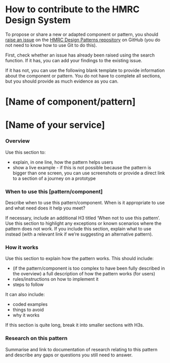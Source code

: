 # How to contribute to the HMRC Design System

To propose or share a new or adapted component or pattern, you should [raise an issue](https://help.github.com/articles/creating-an-issue/) on the [HMRC Design Patterns repository](https://github.com/hmrc/design-patterns/issues) on GitHub (you do not need to know how to use Git to do this).

First, check whether an issue has already been raised using the search function. If it has, you can add your findings to the existing issue.

If it has not, you can use the following blank template to provide information about the component or pattern. You do not have to complete all sections, but you should provide as much evidence as you can.

# [Name of component/pattern]

# [Name of your service]

### Overview
Use this section to:

- explain, in one line, how the pattern helps users
- show a live example - if this is not possible because the pattern is bigger than one screen, you can use screenshots or provide a direct link to a section of a journey on a prototype

### When to use this [pattern/component]
Describe when to use this pattern/component. When is it appropriate to use and what need does it help you meet?

If necessary, include an additional H3 titled ‘When not to use this pattern’. Use this section to highlight any exceptions or known scenarios where the pattern does not work. If you include this section, explain what to use instead (with a relevant link if we’re suggesting an alternative pattern).

### How it works
Use this section to explain how the pattern works. This should include:

- (if the pattern/component is too complex to have been fully described in the overview) a full description of how the pattern works (for users)
- rules/instructions on how to implement it
- steps to follow

It can also include:

- coded examples
- things to avoid
- why it works

If this section is quite long, break it into smaller sections with H3s.

### Research on this pattern
Summarise and link to documentation of research relating to this pattern and describe any gaps or questions you still need to answer.
